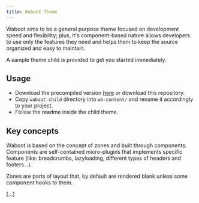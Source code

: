```yaml
---
title: Waboot Theme
---
```


Waboot aims to be a general purpose theme focused on development speed and flexibility; plus, it's component-based nature allows developers to use only the features they need and helps them to keep the source organized and easy to maintain.

A sample theme child is provided to get you started immediately.

## Usage

- Download the precompiled version [here](http://update.waboot.org/resource/get/theme/waboot) or download this repository.
- Copy `waboot-child` directory into `wb-content/` and rename it accordingly to your project.
- Follow the readme inside the child theme.

## Key concepts

Waboot is based on the concept of zones and built through components. Components are self-contained micro-plugins that implements specific feature (like: breadcrumbs, lazyloading, different types of headers and footers...).

Zones are parts of layout that, by default are rendered blank unless some component hooks to them.

[...]